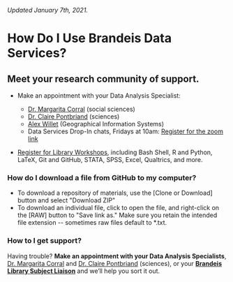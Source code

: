 *Updated January 7th, 2021.*

# How Do I Use Brandeis Data Services?

## Meet your research community of support.
- Make an appointment with your Data Analysis Specialist:
  - [Dr. Margarita Corral](http://calendar.library.brandeis.edu/appointment/8518) (social sciences)
  - [Dr. Claire Pontbriand](https://calendar.library.brandeis.edu/appointments/scidata) (sciences)
  - [Alex Willet](http://calendar.library.brandeis.edu/appointment/5342) (Geographical Information Systems)
  - Data Services Drop-In chats, Fridays at 10am: [Register for the zoom link](https://calendar.library.brandeis.edu/calendar/workshops/)

- [Register for Library Workshops](https://calendar.library.brandeis.edu/calendar/workshops/), including Bash Shell, R and Python, LaTeX, Git and GitHub, STATA, SPSS, Excel, Qualtrics, and more.

### How do I download a file from GitHub to my computer?
- To download a repository of materials, use the [Clone or Download] button and select "Download ZIP"
- To download an individual file, click to open the file, and right-click on the [RAW] button to "Save link as."  Make sure you retain the intended file extension -- sometimes raw files default to *.txt.

### How to I get support?
Having trouble? **Make an appointment with your Data Analysis Specialists**, [Dr. Margarita Corral](http://calendar.library.brandeis.edu/appointment/8518) and [Dr. Claire Pontbriand](https://calendar.library.brandeis.edu/appointments/scidata) (sciences), or your [**Brandeis Library Subject Liaison**](https://www.brandeis.edu/library/research/help/liaison-subject.html) and we’ll help you sort it out.
